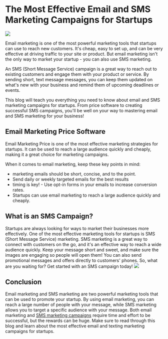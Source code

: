 # The Most Effective Email and SMS Marketing Campaigns for Startups
![](https://s3-ap-northeast-1.amazonaws.com/g0v-hackmd-images/uploads/upload_269bedb06a5dfbacdd77ee78747e9d81.png)

Email marketing is one of the most powerful marketing tools that startups can use to reach new customers. It's cheap, easy to set up, and can be very effective at driving traffic to your site or product. But email marketing isn't the only way to market your startup - you can also use SMS marketing. 
 
An SMS (Short Message Service) campaign is a great way to reach out to existing customers and engage them with your product or service. By sending short, text message messages, you can keep them updated on what's new with your business and remind them of upcoming deadlines or events. 
 
This blog will teach you everything you need to know about email and SMS marketing campaigns for startups. From price software to creating successful SMS campaigns, you'll be well on your way to mastering email and SMS marketing for your business!
## Email Marketing Price Software
Email Marketing Price is one of the most effective marketing strategies for startups. It can be used to reach a large audience quickly and cheaply, making it a great choice for marketing campaigns. 
 
When it comes to email marketing, keep these key points in mind: 
- marketing emails should be short, concise, and to the point.
- Send daily or weekly targeted emails for the best results
- timing is key! - Use opt-in forms in your emails to increase conversion rates.
- Startups can use email marketing to reach a large audience quickly and cheaply.
## What is an SMS Campaign?
Startups are always looking for ways to market their businesses more effectively. One of the most effective marketing tools for startups is SMS (Short Message Service) marketing. SMS marketing is a great way to connect with customers on the go, and it's an effective way to reach a wide audience quickly.
 Keep your message short and sweet, and make sure the images are engaging so people will open them! You can also send promotional messages and offers directly to customers' phones. So, what are you waiting for? Get started with an SMS campaign today!
![](https://s3-ap-northeast-1.amazonaws.com/g0v-hackmd-images/uploads/upload_55a64bc85a357a30e23f8d3eecf64c00.png)

## Conclusion
Email marketing and SMS marketing are two powerful marketing tools that can be used to promote your startup. By using email marketing, you can reach a large number of people with your message, while SMS marketing allows you to target a specific audience with your message. 
Both email marketing and [SMS marketing campaigns](https://pushsent.com./) require time and effort to be successful, but the rewards can be huge. Make sure to read through this blog and learn about the most effective email and texting marketing campaigns for startups.